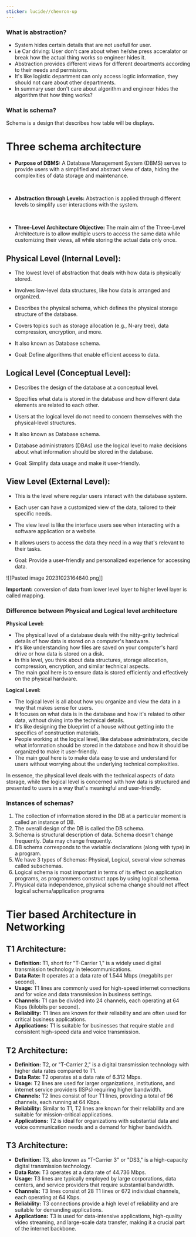 ```yaml
---
sticker: lucide//chevron-up
---
```

### What is abstraction?
- System hides certain details that are not usefull for user.
- i.e Car driving: User don't care about when he/she press acceralator or break how the actual thing works so engineer hides it.
- Abstraction provides different views for different deoartments according to their needs and permisions.
- It's like logistic department can only access logtic information, they should not care about other departments.
- In summary user don't care about algorithm and engineer hides the algorithm that how thing works?

### What is schema?
Schema is a design that describes how table will be displays.

# Three schema architecture

- **Purpose of DBMS:** A Database Management System (DBMS) serves to provide users with a simplified and abstract view of data, hiding the complexities of data storage and maintenance.
<br>

- **Abstraction through Levels:** Abstraction is applied through different levels to simplify user interactions with the system.
<br>

- **Three-Level Architecture Objective:** The main aim of the Three-Level Architecture is to allow multiple users to access the same data while customizing their views, all while storing the actual data only once.

## Physical Level (Internal Level):

- The lowest level of abstraction that deals with how data is physically stored.

- Involves low-level data structures, like how data is arranged and organized.

- Describes the physical schema, which defines the physical storage structure of the database.

- Covers topics such as storage allocation (e.g., N-ary tree), data compression, encryption, and more.

- It also known as Database schema.

- Goal: Define algorithms that enable efficient access to data.

## Logical Level (Conceptual Level):


- Describes the design of the database at a conceptual level.

- Specifies what data is stored in the database and how different data elements are related to each other.

- Users at the logical level do not need to concern themselves with the physical-level structures.

- It also known as Database schema.

- Database administrators (DBAs) use the logical level to make decisions about what information should be stored in the database.

- Goal: Simplify data usage and make it user-friendly.

## View Level (External Level):

- This is the level where regular users interact with the database system.

- Each user can have a customized view of the data, tailored to their specific needs.

- The view level is like the interface users see when interacting with a software application or a website.

- It allows users to access the data they need in a way that's relevant to their tasks.

- Goal: Provide a user-friendly and personalized experience for accessing data.

![[Pasted image 20231023164640.png]]

**Important:** conversion of data from lower level layer to higher level layer is called mapping.
### Difference between Physical and Logical level architecture

**Physical Level:**
- The physical level of a database deals with the nitty-gritty technical details of how data is stored on a computer's hardware.
- It's like understanding how files are saved on your computer's hard drive or how data is stored on a disk.
- In this level, you think about data structures, storage allocation, compression, encryption, and similar technical aspects.
- The main goal here is to ensure data is stored efficiently and effectively on the physical hardware.

**Logical Level:**
- The logical level is all about how you organize and view the data in a way that makes sense for users.
- It focuses on what data is in the database and how it's related to other data, without diving into the technical details.
- It's like designing the blueprint of a house without getting into the specifics of construction materials.
- People working at the logical level, like database administrators, decide what information should be stored in the database and how it should be organized to make it user-friendly.
- The main goal here is to make data easy to use and understand for users without worrying about the underlying technical complexities.

In essence, the physical level deals with the technical aspects of data storage, while the logical level is concerned with how data is structured and presented to users in a way that's meaningful and user-friendly.

### Instances of schemas?
1. The collection of information stored in the DB at a particular moment is called an instance of DB.
2. The overall design of the DB is called the DB schema.
3. Schema is structural description of data. Schema doesn’t change frequently. Data may change frequently.
4. DB schema corresponds to the variable declarations (along with type) in a program.
5. We have 3 types of Schemas: Physical, Logical, several view schemas called subschemas.
6. Logical schema is most important in terms of its effect on application programs, as programmers construct apps by using logical schema.
7. Physical data independence, physical schema change should not affect logical schema/application programs

# Tier based Architecture in Networking

## T1 Architecture:

- **Definition:** T1, short for "T-Carrier 1," is a widely used digital transmission technology in telecommunications.
- **Data Rate:** It operates at a data rate of 1.544 Mbps (megabits per second).
- **Usage:** T1 lines are commonly used for high-speed internet connections and for voice and data transmission in business settings.
- **Channels:** T1 can be divided into 24 channels, each operating at 64 Kbps (kilobits per second).
- **Reliability:** T1 lines are known for their reliability and are often used for critical business applications.
- **Applications:** T1 is suitable for businesses that require stable and consistent high-speed data and voice transmission.

## T2 Architecture:

- **Definition:** T2, or "T-Carrier 2," is a digital transmission technology with higher data rates compared to T1.
- **Data Rate:** T2 operates at a data rate of 6.312 Mbps.
- **Usage:** T2 lines are used for larger organizations, institutions, and internet service providers (ISPs) requiring higher bandwidth.
- **Channels:** T2 lines consist of four T1 lines, providing a total of 96 channels, each running at 64 Kbps.
- **Reliability:** Similar to T1, T2 lines are known for their reliability and are suitable for mission-critical applications.
- **Applications:** T2 is ideal for organizations with substantial data and voice communication needs and a demand for higher bandwidth.

## T3 Architecture:

- **Definition:** T3, also known as "T-Carrier 3" or "DS3," is a high-capacity digital transmission technology.
- **Data Rate:** T3 operates at a data rate of 44.736 Mbps.
- **Usage:** T3 lines are typically employed by large corporations, data centers, and service providers that require substantial bandwidth.
- **Channels:** T3 lines consist of 28 T1 lines or 672 individual channels, each operating at 64 Kbps.
- **Reliability:** T3 connections provide a high level of reliability and are suitable for demanding applications.
- **Applications:** T3 is used for data-intensive applications, high-quality video streaming, and large-scale data transfer, making it a crucial part of the internet backbone.

